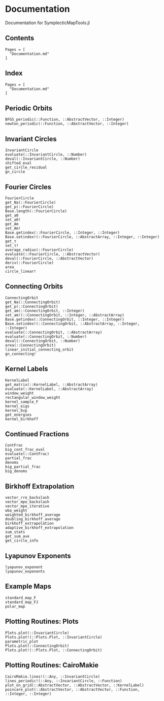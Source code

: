 # Documentation

Documentation for SymplecticMapTools.jl

## Contents

```@contents
Pages = [
  "Documentation.md"
]
```

## Index

```@index
Pages = [
  "Documentation.md"
]
```

## Periodic Orbits
```@docs
BFGS_periodic(::Function, ::AbstractVector, ::Integer)
newton_periodic(::Function, ::AbstractVector, ::Integer)
```

## Invariant Circles
```@docs
InvariantCircle
evaluate(::InvariantCircle, ::Number)
deval(::InvariantCircle, ::Number)
shifted_eval
get_circle_residual
gn_circle
```

## Fourier Circles
```@docs
FourierCircle
get_Na(::FourierCircle)
get_p(::FourierCircle)
Base.length(::FourierCircle)
get_a0
set_a0!
get_Am
set_Am!
Base.getindex(::FourierCircle, ::Integer, ::Integer)
Base.setindex!(::FourierCircle, ::AbstractArray, ::Integer, ::Integer)
get_τ
set_τ!
average_radius(::FourierCircle)
evaluate(::FourierCircle, ::AbstractVector)
deval(::FourierCircle, ::AbstractVector)
deriv(::FourierCircle)
area
circle_linear!
```

## Connecting Orbits
```@docs
ConnectingOrbit
get_Na(::ConnectingOrbit)
get_p(::ConnectingOrbit)
get_am(::ConnectingOrbit, ::Integer)
set_am!(::ConnectingOrbit, ::Integer, ::AbstractArray)
Base.getindex(::ConnectingOrbit, ::Integer, ::Integer)
Base.setindex!(::ConnectingOrbit, ::AbstractArray, ::Integer, ::Integer)
evaluate(::ConnectingOrbit, ::AbstractArray)
evaluate(::ConnectingOrbit, ::Number)
deval(::ConnectingOrbit, ::Number)
area(::ConnectingOrbit)
linear_initial_connecting_orbit
gn_connecting!
```

## Kernel Labels
```@docs
KernelLabel
get_matrix(::KernelLabel, ::AbstractArray)
evaluate(::KernelLabel, ::AbstractArray)
window_weight
rectangular_window_weight
kernel_sample_F
kernel_eigs
kernel_bvp
get_energies
kernel_birkhoff
```

## Continued Fractions
```@docs
ContFrac
big_cont_frac_eval
evaluate(::ContFrac)
partial_frac
denoms
big_partial_frac
big_denoms
```

## Birkhoff Extrapolation
```@docs
vector_rre_backslash
vector_mpe_backslash
vector_mpe_iterative
wba_weight
weighted_birkhoff_average
doubling_birkhoff_average
birkhoff_extrapolation
adaptive_birkhoff_extrapolation
sum_stats
get_sum_ave
get_circle_info
```

## Lyapunov Exponents
```@docs
lyapunov_exponent
lyapunov_exponents
```

## Example Maps
```@docs
standard_map_F
standard_map_FJ
polar_map
```

## Plotting Routines: Plots
```@docs
Plots.plot(::InvariantCircle)
Plots.plot!(::Plots.Plot, ::InvariantCircle)
parametric_plot
Plots.plot(::ConnectingOrbit)
Plots.plot!(::Plots.Plot, ::ConnectingOrbit)
```

## Plotting Routines: CairoMakie
```@docs
CairoMakie.lines!(::Any, ::InvariantCircle)
lines_periodic!(::Any, ::InvariantCircle, ::Function)
plot_on_grid(::AbstractVector, ::AbstractVector, ::KernelLabel)
poincare_plot(::AbstractVector, ::AbstractVector, ::Function, ::Integer, ::Integer)
```
